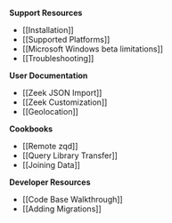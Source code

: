 **Support Resources**

- [[Installation]]
- [[Supported Platforms]]
- [[Microsoft Windows beta limitations]]
- [[Troubleshooting]]

**User Documentation**

- [[Zeek JSON Import]]
- [[Zeek Customization]]
- [[Geolocation]]

**Cookbooks**

- [[Remote zqd]]
- [[Query Library Transfer]]
- [[Joining Data]]

**Developer Resources**

- [[Code Base Walkthrough]]
- [[Adding Migrations]]
